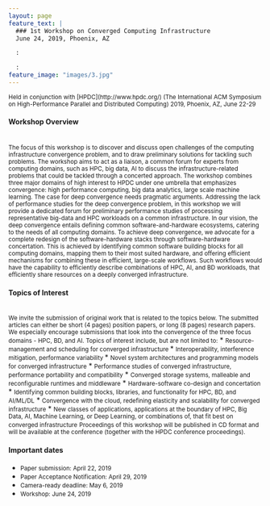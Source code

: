 ```yaml
---
layout: page
feature_text: | 
  ### 1st Workshop on Converged Computing Infrastructure
  June 24, 2019, Phoenix, AZ

  :

  :
feature_image: "images/3.jpg"
---
```


<small>
Held in conjunction with [HPDC](http://www.hpdc.org/) (The International ACM Symposium on High-Performance Parallel and Distributed Computing) 2019, Phoenix, AZ, June 22-29
</small>

#### Workshop Overview	
<br/>
<small>
The focus of this workshop is to discover and discuss open challenges of the computing infrastructure convergence problem, and to draw preliminary solutions for tackling such problems. The workshop aims to act as a liaison, a common forum for experts from computing domains, such as HPC, big data, AI to discuss the infrastructure-related problems that could be tackled through a concerted approach. The workshop combines three major domains of high interest to HPDC under one umbrella that emphasizes convergence: high performance computing, big data analytics, large scale machine learning. 
</small>

<small>
The case for deep convergence needs pragmatic arguments. Addressing the lack of performance studies for the deep convergence problem, in this workshop we will provide a dedicated forum for preliminary performance studies of processing representative big-data and HPC workloads on a common infrastructure. In our vision, the deep convergence entails defining common software-and-hardware ecosystems, catering to the needs of all computing domains. To achieve deep convergence, we advocate for a complete redesign of the software-hardware stacks through software-hardware concertation. This is achieved by identifying common software building blocks for all computing domains, mapping them to their most suited hardware, and offering efficient mechanisms for combining these in efficient, large-scale workflows. Such workflows would have the capability to efficiently describe combinations of HPC, AI, and BD workloads, that efficiently share resources on a deeply converged infrastructure.
</small>

#### Topics of Interest
<br/>
<small>
We invite the submission of original work that is related to the topics below. The submitted articles can either be short (4 pages) position papers, or long (8 pages) research papers. We especially encourage submissions that look into the convergence of the three focus domains - HPC, BD, and AI. Topics of interest include, but are not limited to:</small>
* <small> Resource-management and scheduling for converged infrastructure </small>
* <small> Interoperability, interference mitigation, performance variability </small>
* <small>  Novel system architectures and programming models for converged infrastructure</small>
* <small>  Performance studies of converged infrastructure, performance portability and compatibility</small>
* <small>  Converged storage systems, malleable and reconfigurable runtimes and middleware</small>
* <small>  Hardware-software co-design and concertation</small>
* <small>  Identifying common building blocks, libraries, and functionality for HPC, BD, and AI/ML/DL</small>
* <small>  Convergence with the cloud, redefining elasticity and scalability for converged infrastructure</small>
* <small>  New classes of applications, applications at the boundary of HPC, Big Data, AI, Machine Learning, or Deep Learning, or combinations of, that fit best on converged infrastructure</small>

<small>
Proceedings of this workshop will be published in CD format and will be available at the
conference (together with the HPDC conference proceedings).
</small>

#### Important dates

* <small>Paper submission: April 22, 2019 </small>
* <small>Paper Acceptance Notification: April 29, 2019</small>
* <small>Camera-ready deadline: May 6, 2019</small>
* <small>Workshop: June 24, 2019</small>
